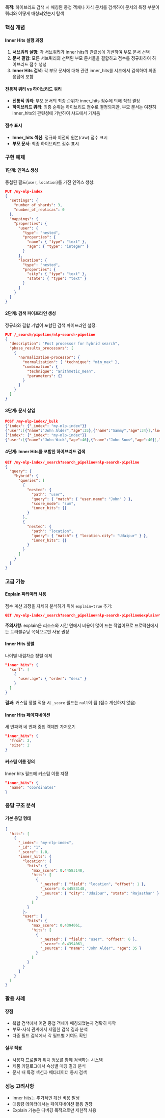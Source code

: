  **목적**: 하이브리드 검색 시 매칭된 중첩 객체나 자식 문서를 검색하여 문서의 특정 부분이 쿼리와 어떻게 매칭되었는지 탐색

### 핵심 개념

#### Inner Hits 실행 과정

1. **서브쿼리 실행**: 각 서브쿼리가 inner hits의 관련성에 기반하여 부모 문서 선택
2. **문서 결합**: 모든 서브쿼리의 선택된 부모 문서들을 결합하고 점수를 정규화하여 하이브리드 점수 생성
3. **Inner Hits 검색**: 각 부모 문서에 대해 관련 inner_hits를 샤드에서 검색하여 최종 응답에 포함

#### 전통적 쿼리 vs 하이브리드 쿼리

- **전통적 쿼리**: 부모 문서의 최종 순위가 inner_hits 점수에 의해 직접 결정
- **하이브리드 쿼리**: 최종 순위는 하이브리드 점수로 결정되지만, 부모 문서는 여전히 inner_hits의 관련성에 기반하여 샤드에서 가져옴

#### 점수 표시

- **Inner_hits 섹션**: 정규화 이전의 원본(raw) 점수 표시
- **부모 문서**: 최종 하이브리드 점수 표시

### 구현 예제

#### 1단계: 인덱스 생성

중첩된 필드(`user`, `location`)를 가진 인덱스 생성:

```json
PUT /my-nlp-index
{
  "settings": {
    "number_of_shards": 3,
    "number_of_replicas": 0
  },
  "mappings": {
    "properties": {
      "user": {
        "type": "nested",
        "properties": {
          "name": { "type": "text" },
          "age": { "type": "integer" }
        }
      },
      "location": {
        "type": "nested",
        "properties": {
          "city": { "type": "text" },
          "state": { "type": "text" }
        }
      }
    }
  }
}
```

#### 2단계: 검색 파이프라인 생성

정규화와 결합 기법이 포함된 검색 파이프라인 설정:

```json
PUT /_search/pipeline/nlp-search-pipeline
{
  "description": "Post processor for hybrid search",
  "phase_results_processors": [
    {
      "normalization-processor": {
        "normalization": { "technique": "min_max" },
        "combination": { 
          "technique": "arithmetic_mean",
          "parameters": {}
        }
      }
    }
  ]
}
```

#### 3단계: 문서 삽입

```json
POST /my-nlp-index/_bulk
{"index": {"_index": "my-nlp-index"}}
{"user":[{"name":"John Alder","age":35},{"name":"Sammy","age":34}],"location":[{"city":"Amsterdam","state":"Netherlands"},{"city":"Udaipur","state":"Rajasthan"}]}
{"index": {"_index": "my-nlp-index"}}
{"user":[{"name":"John Wick","age":46},{"name":"John Snow","age":40}],"location":[{"city":"Tromso","state":"Norway"},{"city":"Los Angeles","state":"California"}]}
```

#### 4단계: Inner Hits를 포함한 하이브리드 검색

```json
GET /my-nlp-index/_search?search_pipeline=nlp-search-pipeline
{
  "query": {
    "hybrid": {
      "queries": [
        {
          "nested": {
            "path": "user",
            "query": { "match": { "user.name": "John" } },
            "score_mode": "sum",
            "inner_hits": {}
          }
        },
        {
          "nested": {
            "path": "location",
            "query": { "match": { "location.city": "Udaipur" } },
            "inner_hits": {}
          }
        }
      ]
    }
  }
}
```

### 고급 기능

#### Explain 파라미터 사용

점수 계산 과정을 자세히 분석하기 위해 `explain=true` 추가:

```json
GET /my-nlp-index/_search?search_pipeline=nlp-search-pipeline&explain=true
```

**주의사항**: explain은 리소스와 시간 면에서 비용이 많이 드는 작업이므로 프로덕션에서는 트러블슈팅 목적으로만 사용 권장

#### Inner Hits 정렬

나이별 내림차순 정렬 예제

```json
"inner_hits": {
  "sort": [
    {
      "user.age": { "order": "desc" }
    }
  ]
}
```

**결과**: 커스텀 정렬 적용 시 `_score` 필드는 `null`이 됨 (점수 계산하지 않음)

#### Inner Hits 페이지네이션

세 번째와 네 번째 중첩 객체만 가져오기

```json
"inner_hits": {
  "from": 2,
  "size": 2
}
```

#### 커스텀 이름 정의

Inner hits 필드에 커스텀 이름 지정

```json
"inner_hits": {
  "name": "coordinates"
}
```

### 응답 구조 분석

#### 기본 응답 형태

```json
{
  "hits": [
    {
      "_index": "my-nlp-index",
      "_id": "1",
      "_score": 1.0,
      "inner_hits": {
        "location": {
          "hits": {
            "max_score": 0.44583148,
            "hits": [
              {
                "_nested": { "field": "location", "offset": 1 },
                "_score": 0.44583148,
                "_source": { "city": "Udaipur", "state": "Rajasthan" }
              }
            ]
          }
        },
        "user": {
          "hits": {
            "max_score": 0.4394061,
            "hits": [
              {
                "_nested": { "field": "user", "offset": 0 },
                "_score": 0.4394061,
                "_source": { "name": "John Alder", "age": 35 }
              }
            ]
          }
        }
      }
    }
  ]
}
```

### 활용 사례

#### 장점

- 복합 검색에서 어떤 중첩 객체가 매칭되었는지 정확히 파악
- 부모-자식 관계에서 세밀한 검색 결과 분석
- 다중 필드 검색에서 각 필드별 기여도 확인

#### 실무 적용

- 사용자 프로필과 위치 정보를 함께 검색하는 시스템
- 제품 카탈로그에서 속성별 매칭 결과 분석
- 문서 내 특정 섹션과 메타데이터 동시 검색

### 성능 고려사항

- Inner hits는 추가적인 계산 비용 발생
- 대용량 데이터에서는 페이지네이션 활용 권장
- Explain 기능은 디버깅 목적으로만 제한적 사용